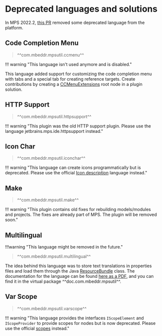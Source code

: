 # Deprecated languages and solutions

In MPS 2022.2, [this PR](https://github.com/mbeddr/mbeddr.core/pull/2286) removed some deprecated language from the platform.

## Code Completion Menu

> ^^com.mbeddr.mpsutil.ccmenu^^

!!! warning "This language isn't used anymore and is disabled."

This language added support for customizing the code completion menu with tabs and a special tab for creating reference
targets.  Create contributions by creating a [CCMenuExtensions](http://127.0.0.1:63320/node?ref=r%3A3d5b7b5d-2674-4caf-bdca-c100c5a0cb8e%28com.mbeddr.mpsutil.ccmenu.structure%29%2F6243347984996272104) root node in a plugin solution.

## HTTP Support

> ^^com.mbeddr.mpsutil.httpsupport^^

!!! warning "This plugin was the old HTTP support plugin. Please use the language jetbrains.mps.ide.httpsupport instead."


## Icon Char

> ^^com.mbeddr.mpsutil.iconchar^^

!!! warning "This language can create icons programmatically but is deprecated. Please use the official [Icon description](https://www.jetbrains.com/help/mps/icon-description.html) language instead."

## Make

> ^^com.mbeddr.mpsutil.make^^

!!! warning "This plugin contains old fixes for rebuilding models/modules and projects. The fixes are already part of MPS. The plugin will be removed soon."

## Multilingual

!!!warning "This language might be removed in the future."

> ^^com.mbeddr.mpsutil.multilingual^^

The idea behind this language was to store text translations in properties files and load them through the Java [ResourceBundle](https://docs.oracle.com/en/java/javase/11/docs/api/java.base/java/util/ResourceBundle.html) class. The documentation for the language
can be found [here as a PDF](../../files/multilingual.pdf), and you can find it in the virtual package ^^doc.com.mbeddr.mpsutil^^.

## Var Scope

> ^^com.mbeddr.mpsutil.varscope^^

!!! warning "This language provides the interfaces `IScopeElement` and `IScopeProvider` to provide scopes for nodes but is now deprecated. Please use the official [scopes](https://www.jetbrains.com/help/mps/scopes.html) instead."
